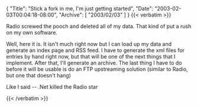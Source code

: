 {
  "Title": "Stick a fork in me, I'm just getting started",
  "Date": "2003-02-03T00:04:18-08:00",
  "Archive": [
    "2003/02/03"
  ]
}
{{< verbatim >}}
<p>Radio screwed the pooch and deleted all of my data.  That kind of put a rush on my own software.</P>

<P>Well, here it is.  It isn't much right now but I can load up my data and generate an index page and RSS feed.  I have to generate the xml files for entries by hand right now, but that will be one of the next things that I implement.  After that, I'll generate an archive.  The last thing I have to do before it will be usable is do an FTP upstreaming solution (similar to Radio, but one that doesn't hang)</P>

<P>Like I said -- .Net killed the Radio star</P>
{{< /verbatim >}}
